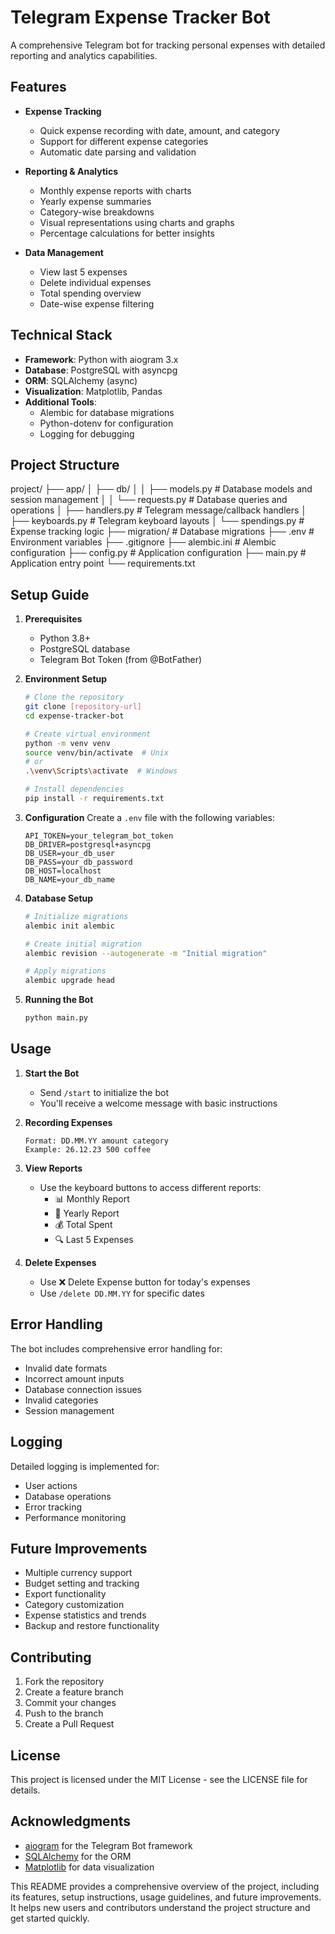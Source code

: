 # Telegram Expense Tracker Bot

A comprehensive Telegram bot for tracking personal expenses with detailed reporting and analytics capabilities.

## Features

- **Expense Tracking**
  - Quick expense recording with date, amount, and category
  - Support for different expense categories
  - Automatic date parsing and validation

- **Reporting & Analytics**
  - Monthly expense reports with charts
  - Yearly expense summaries
  - Category-wise breakdowns
  - Visual representations using charts and graphs
  - Percentage calculations for better insights

- **Data Management**
  - View last 5 expenses
  - Delete individual expenses
  - Total spending overview
  - Date-wise expense filtering

## Technical Stack

- **Framework**: Python with aiogram 3.x
- **Database**: PostgreSQL with asyncpg
- **ORM**: SQLAlchemy (async)
- **Visualization**: Matplotlib, Pandas
- **Additional Tools**: 
  - Alembic for database migrations
  - Python-dotenv for configuration
  - Logging for debugging

## Project Structure

project/
├── app/
│   ├── db/
│   │   ├── models.py      # Database models and session management
│   │   └── requests.py    # Database queries and operations
│   ├── handlers.py        # Telegram message/callback handlers
│   ├── keyboards.py       # Telegram keyboard layouts
│   └── spendings.py       # Expense tracking logic
├── migration/             # Database migrations
├── .env                   # Environment variables
├── .gitignore
├── alembic.ini           # Alembic configuration
├── config.py             # Application configuration
├── main.py               # Application entry point
└── requirements.txt

## Setup Guide

1. **Prerequisites**
   - Python 3.8+
   - PostgreSQL database
   - Telegram Bot Token (from @BotFather)

2. **Environment Setup**
   ```bash
   # Clone the repository
   git clone [repository-url]
   cd expense-tracker-bot

   # Create virtual environment
   python -m venv venv
   source venv/bin/activate  # Unix
   # or
   .\venv\Scripts\activate  # Windows

   # Install dependencies
   pip install -r requirements.txt
   ```

3. **Configuration**
   Create a `.env` file with the following variables:
   ```
   API_TOKEN=your_telegram_bot_token
   DB_DRIVER=postgresql+asyncpg
   DB_USER=your_db_user
   DB_PASS=your_db_password
   DB_HOST=localhost
   DB_NAME=your_db_name
   ```

4. **Database Setup**
   ```bash
   # Initialize migrations
   alembic init alembic

   # Create initial migration
   alembic revision --autogenerate -m "Initial migration"

   # Apply migrations
   alembic upgrade head
   ```

5. **Running the Bot**
   ```bash
   python main.py
   ```

## Usage

1. **Start the Bot**
   - Send `/start` to initialize the bot
   - You'll receive a welcome message with basic instructions

2. **Recording Expenses**
   ```
   Format: DD.MM.YY amount category
   Example: 26.12.23 500 coffee
   ```

3. **View Reports**
   - Use the keyboard buttons to access different reports:
     - 📊 Monthly Report
     - 📅 Yearly Report
     - 💰 Total Spent
     - 🔍 Last 5 Expenses

4. **Delete Expenses**
   - Use ❌ Delete Expense button for today's expenses
   - Use `/delete DD.MM.YY` for specific dates

## Error Handling

The bot includes comprehensive error handling for:
- Invalid date formats
- Incorrect amount inputs
- Database connection issues
- Invalid categories
- Session management

## Logging

Detailed logging is implemented for:
- User actions
- Database operations
- Error tracking
- Performance monitoring

## Future Improvements

- Multiple currency support
- Budget setting and tracking
- Export functionality
- Category customization
- Expense statistics and trends
- Backup and restore functionality

## Contributing

1. Fork the repository
2. Create a feature branch
3. Commit your changes
4. Push to the branch
5. Create a Pull Request

## License

This project is licensed under the MIT License - see the LICENSE file for details.

## Acknowledgments

- [aiogram](https://docs.aiogram.dev/) for the Telegram Bot framework
- [SQLAlchemy](https://www.sqlalchemy.org/) for the ORM
- [Matplotlib](https://matplotlib.org/) for data visualization


This README provides a comprehensive overview of the project, including its features, setup instructions, usage guidelines, and future improvements. It helps new users and contributors understand the project structure and get started quickly.